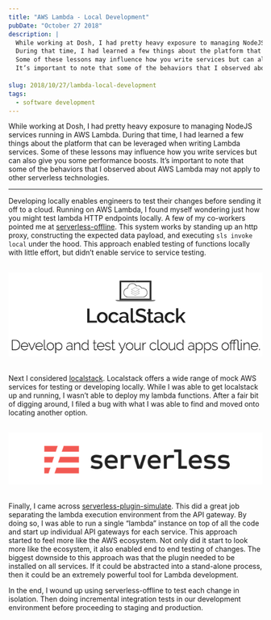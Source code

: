 ```yaml
---
title: "AWS Lambda - Local Development"
pubDate: "October 27 2018"
description: |
  While working at Dosh, I had pretty heavy exposure to managing NodeJS services running in AWS Lambda.
  During that time, I had learned a few things about the platform that can be leveraged when writing Lambda services.
  Some of these lessons may influence how you write services but can also give you some performance boosts.
  It’s important to note that some of the behaviors that I observed about AWS Lambda may not apply to other serverless technologies.

slug: 2018/10/27/lambda-local-development
tags:
  - software development
---
```


While working at Dosh, I had pretty heavy exposure to managing NodeJS services running in AWS Lambda. During that time,
I had learned a few things about the platform that can be leveraged when writing Lambda services. Some of these lessons
may influence how you write services but can also give you some performance boosts. It’s important to note that some of
the behaviors that I observed about AWS Lambda may not apply to other serverless technologies.

<!--more-->
<hr/>

Developing locally enables engineers to test their changes before sending it off to a cloud. Running on AWS Lambda, I
found myself wondering just how you might test lambda HTTP endpoints locally. A few of my co-workers pointed me at
[serverless-offline](https://www.npmjs.com/package/serverless-offline). This system works by standing up an http proxy,
constructing the expected data payload, and executing `sls invoke local` under the hood. This approach enabled testing
of functions locally with little effort, but didn’t enable service to service testing.

<br/>
<div style="text-align:center">
    <img src="/img/localstack.png" alt="localstack" title="Localstack Header" />
</div>
<br/>

Next I considered [localstack](https://github.com/localstack/localstack). Localstack offers a wide range of mock AWS
services for testing or developing locally. While I was able to get localstack up and running, I wasn’t able to deploy
my lambda functions. After a fair bit of digging around, I filed a bug with what I was able to find and moved onto
locating another option.

<br/>
<div style="text-align:center">
    <img src="/img/serverless.png" alt="serverless" title="Serverless" />
</div>
<br/>

Finally, I came across [serverless-plugin-simulate](https://www.npmjs.com/package/serverless-plugin-simulate). This did
a great job separating the lambda execution environment from the API gateway. By doing so, I was able to run a single
“lambda” instance on top of all the code and start up individual API gateways for each service. This approach started to
feel more like the AWS ecosystem. Not only did it start to look more like the ecosystem, it also enabled end to end
testing of changes. The biggest downside to this approach was that the plugin needed to be installed on all services. If
it could be abstracted into a stand-alone process, then it could be an extremely powerful tool for Lambda development.

In the end, I wound up using serverless-offline to test each change in isolation. Then doing incremental integration
tests in our development environment before proceeding to staging and production.
